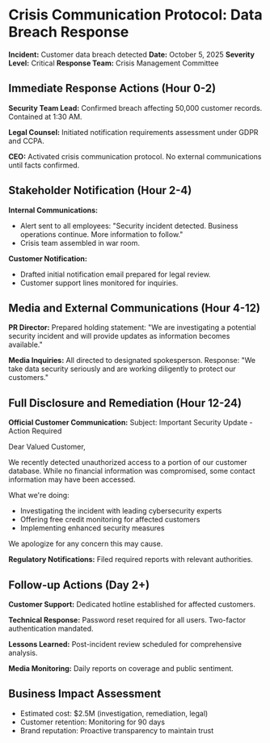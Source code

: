# Crisis Communication Protocol: Data Breach Response

**Incident:** Customer data breach detected
**Date:** October 5, 2025
**Severity Level:** Critical
**Response Team:** Crisis Management Committee

## Immediate Response Actions (Hour 0-2)

**Security Team Lead:** Confirmed breach affecting 50,000 customer records. Contained at 1:30 AM.

**Legal Counsel:** Initiated notification requirements assessment under GDPR and CCPA.

**CEO:** Activated crisis communication protocol. No external communications until facts confirmed.

## Stakeholder Notification (Hour 2-4)

**Internal Communications:**
- Alert sent to all employees: "Security incident detected. Business operations continue. More information to follow."
- Crisis team assembled in war room.

**Customer Notification:**
- Drafted initial notification email prepared for legal review.
- Customer support lines monitored for inquiries.

## Media and External Communications (Hour 4-12)

**PR Director:** Prepared holding statement: "We are investigating a potential security incident and will provide updates as information becomes available."

**Media Inquiries:** All directed to designated spokesperson. Response: "We take data security seriously and are working diligently to protect our customers."

## Full Disclosure and Remediation (Hour 12-24)

**Official Customer Communication:**
Subject: Important Security Update - Action Required

Dear Valued Customer,

We recently detected unauthorized access to a portion of our customer database. While no financial information was compromised, some contact information may have been accessed.

What we're doing:
- Investigating the incident with leading cybersecurity experts
- Offering free credit monitoring for affected customers
- Implementing enhanced security measures

We apologize for any concern this may cause.

**Regulatory Notifications:** Filed required reports with relevant authorities.

## Follow-up Actions (Day 2+)

**Customer Support:** Dedicated hotline established for affected customers.

**Technical Response:** Password reset required for all users. Two-factor authentication mandated.

**Lessons Learned:** Post-incident review scheduled for comprehensive analysis.

**Media Monitoring:** Daily reports on coverage and public sentiment.

## Business Impact Assessment
- Estimated cost: $2.5M (investigation, remediation, legal)
- Customer retention: Monitoring for 90 days
- Brand reputation: Proactive transparency to maintain trust
